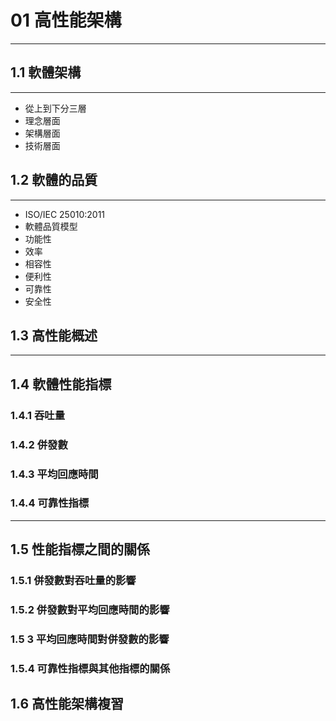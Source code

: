 # 01 高性能架構
---

## 1.1 軟體架構
---
* 從上到下分三層
* 理念層面
* 架構層面
* 技術層面

## 1.2 軟體的品質
---
* ISO/IEC 25010:2011
* 軟體品質模型
* 功能性
* 效率
* 相容性
* 便利性
* 可靠性
* 安全性

## 1.3 高性能概述

---

## 1.4 軟體性能指標
### 1.4.1 吞吐量
### 1.4.2 併發數
### 1.4.3 平均回應時間 
### 1.4.4 可靠性指標

---

## 1.5 性能指標之間的關係
### 1.5.1 併發數對吞吐量的影響
### 1.5.2 併發數對平均回應時間的影響
### 1.5 3 平均回應時間對併發數的影響
### 1.5.4 可靠性指標與其他指標的關係

## 1.6 高性能架構複習